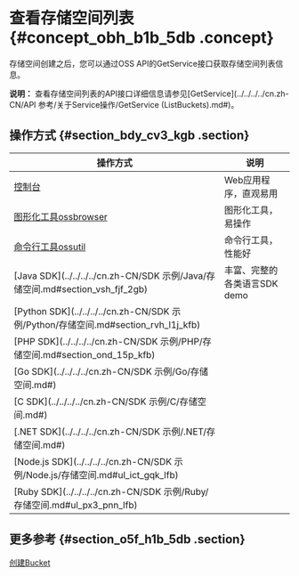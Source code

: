 # 查看存储空间列表 {#concept_obh_b1b_5db .concept}

存储空间创建之后，您可以通过OSS API的GetService接口获取存储空间列表信息。

**说明：** 查看存储空间列表的API接口详细信息请参见[GetService](../../../../cn.zh-CN/API 参考/关于Service操作/GetService (ListBuckets).md#)。

## 操作方式 {#section_bdy_cv3_kgb .section}

|操作方式|说明|
|----|--|
|[控制台](../../../../cn.zh-CN/控制台用户指南/管理存储空间/存储空间概览.md#)|Web应用程序，直观易用|
|[图形化工具ossbrowser](../../../../cn.zh-CN/常用工具/图形化管理工具ossbrowser/快速开始.md#)|图形化工具，易操作|
|[命令行工具ossutil](../../../../cn.zh-CN/常用工具/命令行工具ossutil/常用命令/ls.md#section_qz8_3f3_3pp)|命令行工具，性能好|
|[Java SDK](../../../../cn.zh-CN/SDK 示例/Java/存储空间.md#section_vsh_fjf_2gb)|丰富、完整的各类语言SDK demo|
|[Python SDK](../../../../cn.zh-CN/SDK 示例/Python/存储空间.md#section_rvh_l1j_kfb)|
|[PHP SDK](../../../../cn.zh-CN/SDK 示例/PHP/存储空间.md#section_ond_15p_kfb)|
|[Go SDK](../../../../cn.zh-CN/SDK 示例/Go/存储空间.md#)|
|[C SDK](../../../../cn.zh-CN/SDK 示例/C/存储空间.md#)|
|[.NET SDK](../../../../cn.zh-CN/SDK 示例/.NET/存储空间.md#)|
|[Node.js SDK](../../../../cn.zh-CN/SDK 示例/Node.js/存储空间.md#ul_ict_gqk_lfb)|
|[Ruby SDK](../../../../cn.zh-CN/SDK 示例/Ruby/存储空间.md#ul_px3_pnn_lfb)|

## 更多参考 {#section_o5f_h1b_5db .section}

 [创建Bucket](cn.zh-CN/开发指南/存储空间（Bucket）/创建存储空间.md#)

